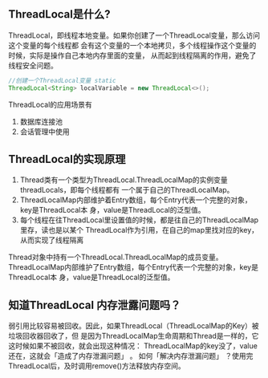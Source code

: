 ## ThreadLocal是什么?
ThreadLocal，即线程本地变量。如果你创建了一个ThreadLocal变量，那么访问这个变量的每个线程都 会有这个变量的一个本地拷贝，多个线程操作这个变量的时候，实际是操作自己本地内存里面的变量，
从而起到线程隔离的作用，避免了线程安全问题。
```java
//创建一个ThreadLocal变量 static 
ThreadLocal<String> localVariable = new ThreadLocal<>();
```

ThreadLocal的应用场景有
1. 数据库连接池
2. 会话管理中使用

## ThreadLocal的实现原理
1. Thread类有一个类型为ThreadLocal.ThreadLocalMap的实例变量threadLocals，即每个线程都有 一个属于自己的ThreadLocalMap。
2. ThreadLocalMap内部维护着Entry数组，每个Entry代表一个完整的对象，key是ThreadLocal本 身，value是ThreadLocal的泛型值。
3. 每个线程在往ThreadLocal里设置值的时候，都是往自己的ThreadLocalMap里存，读也是以某个 ThreadLocal作为引用，在自己的map里找对应的key，从而实现了线程隔离

Thread对象中持有一个ThreadLocal.ThreadLocalMap的成员变量。
ThreadLocalMap内部维护了Entry数组，每个Entry代表一个完整的对象，key是ThreadLocal本 身，value是ThreadLocal的泛型值。

## 知道ThreadLocal 内存泄露问题吗？
弱引用比较容易被回收。因此，如果ThreadLocal（ThreadLocalMap的Key）被垃圾回收器回收了，但 是因为ThreadLocalMap生命周期和Thread是一样的，它这时候如果不被回收，就会出现这种情况： ThreadLocalMap的key没了，value还在，这就会「造成了内存泄漏问题」 。
如何「解决内存泄漏问题」 ？使用完ThreadLocal后，及时调用remove()方法释放内存空间。
